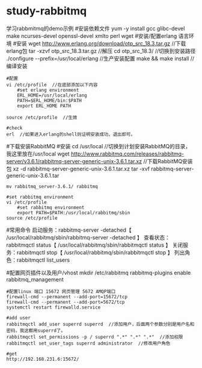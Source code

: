 # study-rabbitmq
学习rabbmitmq的demo示例
#安装依赖文件
yum -y install gcc glibc-devel make ncurses-devel openssl-devel xmlto perl wget
#安装/配置erlang 语言环境
    #安装
    wget http://www.erlang.org/download/otp_src_18.3.tar.gz  //下载erlang包
    tar -xzvf otp_src_18.3.tar.gz  //解压
    cd otp_src_18.3/ //切换到安装路径
    ./configure --prefix=/usr/local/erlang  //生产安装配置
    make && make install  //编译安装

    #配置
    vi /etc/profile  //在底部添加以下内容
        #set erlang environment
        ERL_HOME=/usr/local/erlang
        PATH=$ERL_HOME/bin:$PATH
        export ERL_HOME PATH

    source /etc/profile  //生效

    #check 
    erl  //如果进入erlang的shell则证明安装成功，退出即可。

#下载安装RabbitMQ
    #安装
    cd /usr/local  //切换到计划安装RabbitMQ的目录，我这里放在/usr/local
    wget http://www.rabbitmq.com/releases/rabbitmq-server/v3.6.1/rabbitmq-server-generic-unix-3.6.1.tar.xz  //下载RabbitMQ安装包
    xz -d rabbitmq-server-generic-unix-3.6.1.tar.xz
    tar -xvf rabbitmq-server-generic-unix-3.6.1.tar


    mv rabbitmq_server-3.6.1/ rabbitmq

    #set rabbitmq environment
    vi /etc/profile
        #set rabbitmq environment
        export PATH=$PATH:/usr/local/rabbitmq/sbin
    source /etc/profile

#常用命令
    启动服务：rabbitmq-server -detached【 /usr/local/rabbitmq/sbin/rabbitmq-server  -detached 】
    查看状态：rabbitmqctl status【 /usr/local/rabbitmq/sbin/rabbitmqctl status  】
    关闭服务：rabbitmqctl stop【 /usr/local/rabbitmq/sbin/rabbitmqctl stop  】
    列出角色：rabbitmqctl list_users
    
    
#配置网页插件以及用户/vhost
    mkdir /etc/rabbitmq
    rabbitmq-plugins enable rabbitmq_management

    #配置linux 端口 15672 网页管理 5672 AMQP端口
    firewall-cmd --permanent --add-port=15672/tcp
    firewall-cmd --permanent --add-port=5672/tcp
    systemctl restart firewalld.service

    #add user
    rabbitmqctl add_user superrd superrd  //添加用户，后面两个参数分别是用户名和密码，我这都用superrd了。
    rabbitmqctl set_permissions -p / superrd ".*" ".*" ".*"  //添加权限
    rabbitmqctl set_user_tags superrd administrator  //修改用户角色

    #get
    http://192.168.231.6:15672/

